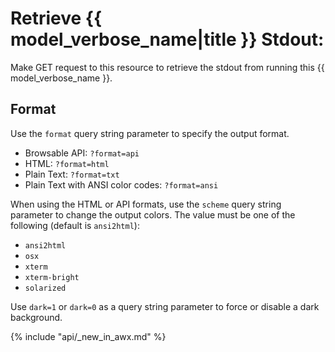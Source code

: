 # Retrieve {{ model_verbose_name|title }} Stdout:

Make GET request to this resource to retrieve the stdout from running this
{{ model_verbose_name }}.

## Format

Use the `format` query string parameter to specify the output format.

* Browsable API: `?format=api`
* HTML: `?format=html`
* Plain Text: `?format=txt`
* Plain Text with ANSI color codes: `?format=ansi`

When using the HTML or API formats, use the `scheme` query string parameter to
change the output colors.  The value must be one of the following (default is
`ansi2html`):

* `ansi2html`
* `osx`
* `xterm`
* `xterm-bright`
* `solarized`

Use `dark=1` or `dark=0` as a query string parameter to force or disable a
dark background.

{% include "api/_new_in_awx.md" %}
